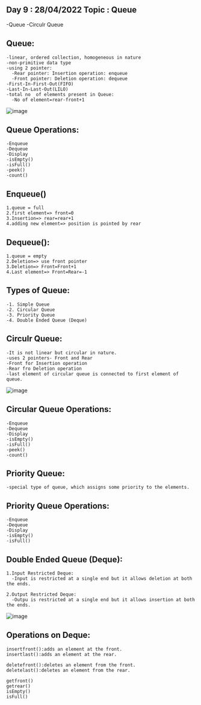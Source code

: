 Day 9 :  28/04/2022
Topic : Queue
---------------------------------------------	
-Queue
-Circulr Queue


Queue:
-------
    -linear, ordered collection, homogeneous in nature
    -non-primitive data type
    -using 2 pointer:
      -Rear pointer: Insertion operation: enqueue
      -Front pointer: Deletion operation: dequeue
    -First-In-First-Out(FIFO)
    -Last-In-Last-Out(LILO)
    -total no  of elements present in Queue:
      -No of element=rear-front+1

![image](https://user-images.githubusercontent.com/72081819/165717239-9ea44837-2ad7-47db-8741-93fff514bd8f.png)

Queue Operations:
-----------------
    -Enqueue
    -Dequeue
    -Display
    -isEmpty()
    -isFull()
    -peek()
    -count()

Enqueue()
----------
    1.queue = full
    2.first element=> front=0
    3.Insertion=> rear=rear+1
    4.adding new element=> position is pointed by rear


Dequeue():
-----------
    1.queue = empty
    2.Deletion=> use front pointer
    3.Deletion=> Front=Front+1
    4.Last element=> Front=Rear=-1


Types of Queue:
----------------
    -1. Simple Queue
    -2. Circular Queue
    -3. Priority Queue
    -4. Double Ended Queue (Deque)



Circulr Queue:
---------------
    -It is not linear but circular in nature.
    -uses 2 pointers- Front and Rear
    -Front for Insertion operation
    -Rear fro Deletion operation
    -last element of circular queue is connected to first element of queue.
    
![image](https://user-images.githubusercontent.com/72081819/165717164-45775397-c5aa-4332-a35e-20f85b9329e2.png)

Circular Queue Operations:
---------------------------
    -Enqueue
    -Dequeue
    -Display
    -isEmpty()
    -isFull()
    -peek()
    -count()


Priority Queue:
---------------
    -special type of queue, which assigns some priority to the elements.


Priority Queue Operations:
---------------------------
    -Enqueue
    -Dequeue
    -Display
    -isEmpty()
    -isFull()


Double Ended Queue (Deque):
----------------------------

    1.Input Restricted Deque:
      -Input is restricted at a single end but it allows deletion at both the ends.

    2.Output Restricted Deque:
      -Outpu is restricted at a single end but it allows insertion at both the ends.

![image](https://user-images.githubusercontent.com/72081819/165717094-06066177-309b-48df-b915-863b88305acf.png)

Operations on Deque:
------------------------
    insertfront():adds an element at the front.
    insertlast():adds an element at the rear.

    deletefront():deletes an element from the front.
    deletelast():deletes an element from the rear.	

    getfront()
    getrear()
    isEmpty()
    isFull()
